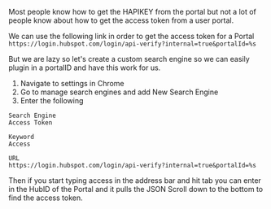 Most people know how to get the HAPIKEY from the portal but not a lot of people know about how to get the
access token from a user portal. 

We can use the following link in order to get the access token for a Portal
`https://login.hubspot.com/login/api-verify?internal=true&portalId=%s`

But we are lazy so let's create a custom search engine so we can easily plugin in a portalID and have this work for us. 
1. Navigate to settings in Chrome
2. Go to manage search engines and add New Search Engine
3. Enter the following

```
Search Engine
Access Token

Keyword
Access

URL
https://login.hubspot.com/login/api-verify?internal=true&portalId=%s
```

Then if you start typing access in the address bar and hit tab you can enter in the HubID of the Portal and it pulls the JSON
Scroll down to the bottom to find the access token. 
